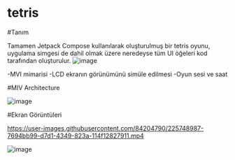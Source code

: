 # tetris

#Tanım 

Tamamen Jetpack Compose kullanılarak oluşturulmuş bir tetris oyunu, uygulama simgesi de dahil olmak üzere neredeyse tüm UI öğeleri kod tarafından oluşturulur. 
![image](https://user-images.githubusercontent.com/84204790/225748140-2b603d66-3fff-4b52-b8e5-53eca6fab031.png)

-MVI mimarisi
-LCD ekranın görünümünü simüle edilmesi
-Oyun sesi ve saat
 
#MIV Architecture

![image](https://user-images.githubusercontent.com/84204790/225746652-091fa58d-c38b-4741-8bce-a9526eb7802d.png)

#Ekran Görüntüleri



https://user-images.githubusercontent.com/84204790/225748987-7694bb99-d7d1-4349-823a-114f12827911.mp4


![image](https://user-images.githubusercontent.com/84204790/225747936-12e9e4bc-bf73-4951-a8a6-1d036506343d.png)

